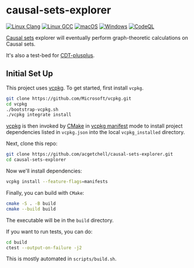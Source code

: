 # causal-sets-explorer

[![Linux Clang](https://github.com/acgetchell/causal-sets-explorer/actions/workflows/linux-clang.yml/badge.svg)](https://github.com/acgetchell/causal-sets-explorer/actions/workflows/linux-clang.yml)
[![Linux GCC](https://github.com/acgetchell/causal-sets-explorer/actions/workflows/linux-gcc.yml/badge.svg)](https://github.com/acgetchell/causal-sets-explorer/actions/workflows/linux-gcc.yml)
[![macOS](https://github.com/acgetchell/causal-sets-explorer/actions/workflows/macos.yml/badge.svg)](https://github.com/acgetchell/causal-sets-explorer/actions/workflows/macos.yml)
[![Windows](https://github.com/acgetchell/causal-sets-explorer/actions/workflows/windows-msvc.yml/badge.svg)](https://github.com/acgetchell/causal-sets-explorer/actions/workflows/windows-msvc.yml)
[![CodeQL](https://github.com/acgetchell/causal-sets-explorer/actions/workflows/codeql-analysis.yml/badge.svg)](https://github.com/acgetchell/causal-sets-explorer/actions/workflows/codeql-analysis.yml)

[Causal sets][causets] explorer will eventually perform graph-theoretic calculations on Causal sets.

It's also a test-bed for [CDT-plusplus].

## Initial Set Up

This project uses [vcpkg].
To get started, first install `vcpkg`.

~~~zsh
git clone https://github.com/Microsoft/vcpkg.git
cd vcpkg
./bootstrap-vcpkg.sh
./vcpkg integrate install
~~~

[vcpkg] is then invoked by [CMake] in [vcpkg manifest][vcpkg-manifest] mode to install project dependencies listed in `vcpkg.json` into the local `vcpkg_installed` directory.

Next, clone this repo:

~~~zsh
git clone https://github.com/acgetchell/causal-sets-explorer.git
cd causal-sets-explorer
~~~

Now we'll install dependencies:

~~~zsh
vcpkg install --feature-flags=manifests
~~~

Finally, you can build with `CMake`:

~~~zsh
cmake -S . -B build
cmake --build build
~~~

The executable will be in the `build` directory.

If you want to run tests, you can do:

~~~zsh
cd build
ctest --output-on-failure -j2
~~~

This is mostly automated in `scripts/build.sh`.

[causets]: https://en.wikipedia.org/wiki/Causal_sets
[cdt-plusplus]: https://github.com/acgetchell/CDT-plusplus
[vcpkg]: https://vcpkg.io/en/index.html
[CMake]: https://cmake.org
[vcpkg-manifest]: https://github.com/microsoft/vcpkg/blob/master/docs/users/manifests.md
